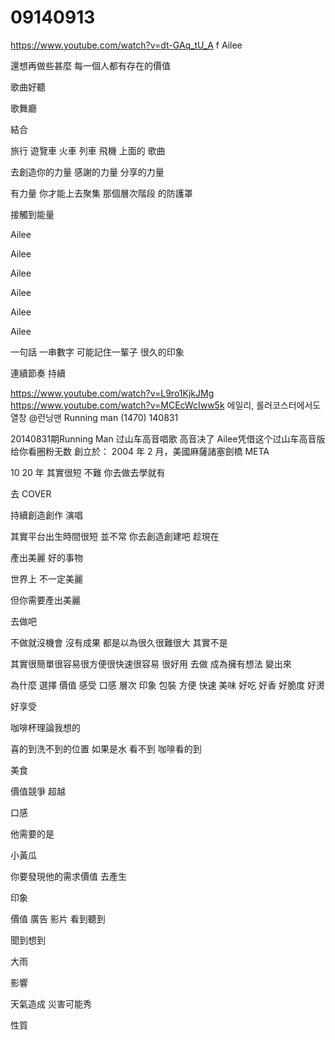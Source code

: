 # 09140913
https://www.youtube.com/watch?v=dt-GAq_tU_A
f
Ailee

還想再做些甚麼
每一個人都有存在的價值

歌曲好聽

歌舞廳

結合



旅行 遊覽車 火車 列車 飛機 上面的 歌曲

去創造你的力量
感謝的力量
分享的力量

有力量
你才能上去聚集
那個層次階段
的防護罩

接觸到能量

Ailee

Ailee

Ailee

Ailee

Ailee

Ailee

一句話 一串數字 可能記住一輩子
很久的印象

連續節奏 持續


https://www.youtube.com/watch?v=L9ro1KjkJMg
https://www.youtube.com/watch?v=MCEcWcIww5k
에일리, 롤러코스터에서도 열창 @런닝맨 Running man (1470) 140831


20140831期Running Man 过山车高音唱歌 高音决了
Ailee凭借这个过山车高音版给你看圈粉无数 
創立於： 2004 年 2 月，美國麻薩諸塞劍橋 META

10 20 年
其實很短
 不難
  你去做去學就有
  
去
COVER

持續創造創作
演唱

其實平台出生時間很短
並不常
你去創造創建吧
趁現在


產出美麗 好的事物

世界上 不一定美麗

但你需要產出美麗

去做吧


不做就沒機會
沒有成果
都是以為很久很難很大
其實不是

其實很簡單很容易很方便很快速很容易
很好用
去做
成為擁有想法
變出來

為什麼
選擇
價值
感受
口感
層次
印象
包裝
方便
快速
美味
好吃
好香
好脆度
好燙

好享受

咖啡杯理論我想的

喜的到洗不到的位置 
如果是水 看不到 咖啡看的到


美食

價值競爭
超越

口感

他需要的是

小黃瓜

你要發現他的需求價值
去產生



印象

價值
廣告
影片
看到聽到

聞到想到



大雨

影響

天氣造成
災害可能秀

性質
